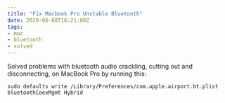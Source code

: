 ```yaml
---
title: "Fix Macbook Pro Unstable Bluetooth"
date: 2020-06-08T16:21:00Z
tags:
- mac
- bluetooth
- solved
---
```


Solved problems with bluetooth audio crackling, cutting out and disconnecting, on MacBook Pro by running this:

```
sudo defaults write /Library/Preferences/com.apple.airport.bt.plist bluetoothCoexMgmt Hybrid
```

